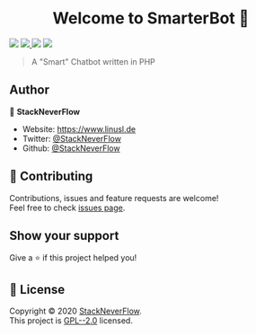 <h1 align="center">Welcome to SmarterBot 👋</h1>
<p>
  <img src="https://img.shields.io/badge/version-1.1-blue.svg" />
  <a href="https://github.com/StackNeverFlow/SmarterBot/blob/master/LICENSE" target="_blank">
    <img src="https://img.shields.io/badge/License-GPL--2.0-yellow.svg" />
  </a>
  <img src="https://img.shields.io/maintenance/yes/2020">
  <a href="https://twitter.com/StackNeverFlow" target="_blank">
    <img src="https://img.shields.io/twitter/follow/StackNeverFlow.svg" />
  </a>
</p>

> A &#34;Smart&#34; Chatbot written in PHP

## Author

👤 **StackNeverFlow**

- Website: https://www.linusl.de
- Twitter: [@StackNeverFlow](https://twitter.com/StackNeverFlow)
- Github: [@StackNeverFlow](https://github.com/StackNeverFlow)

## 🤝 Contributing

Contributions, issues and feature requests are welcome!<br />Feel free to check [issues page](https://github.com/StackNeverFlow/SmarterBot/issues).

## Show your support

Give a ⭐️ if this project helped you!

## 📝 License

Copyright © 2020 [StackNeverFlow](https://github.com/StackNeverFlow).<br />
This project is [GPL--2.0](https://github.com/StackNeverFlow/SmarterBot/blob/master/LICENSE) licensed.

